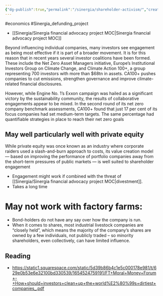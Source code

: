 ```yaml
---
{"dg-publish":true,"permalink":"/sinergia/shareholder-activism/","created":"2024-10-11T17:11:01.588+01:00","updated":"2025-09-29T00:28:52.993+01:00"}
---
```


#economics #Sinergia_defunding_project 

- [[Sinergia/Sinergia financial advocacy project MOC\|Sinergia financial advocacy project MOC]]

Beyond influencing individual companies, many investors see engagement as being most effective if it is part of a broader movement. It is for this reason that in recent years several investor coalitions have been formed. These include the Net Zero Asset Managers initiative, Europe’s Institutional Investors Group on Climate Change, and Climate Action 100+, a group representing 700 investors with more than $68tn in assets. CA100+ pushes companies to cut emissions, strengthen governance and improve climate-related
financial disclosures.

However, while Engine No. 1’s Exxon campaign was hailed as a significant victory by the sustainability community, the results of collaborative engagements appear to be mixed. In the second round of its net zero company benchmark assessments, CA100+ found that just 17 per cent of its focus companies had set medium-term targets. The same percentage had quantifiable strategies in place to reach their net zero goals

## May well particularly well with private equity
While private equity was once known as an industry where corporate raiders used a slash-and-burn approach to costs, its value creation model — based on improving the performance of portfolio companies away from the short-term pressures of public markets — is well suited to shareholder engagement

- Engagement might work if combined with the threat of [[Sinergia/Sinergia financial advocacy project MOC\|divestment]]. 
- Takes a long time

# May not work with factory farms:
- Bond-holders do not have any say over how the company is run. 
- When it comes to shares, most industrial livestock companies are “closely held”, which means the majority of the company’s shares are owned by a few individuals, not publicly traded – so minority shareholders, even collectively, can have limited influence.
## Reading
- https://static1.squarespace.com/static/5d39b86b4c1e5c000178e981/t/629e0b53e6e32100bd330539/1654524759191/FT+Moral+Money+Forum+-+How+should+investors+clean+up+the+world%E2%80%99s+dirtiest+companies_.pdf